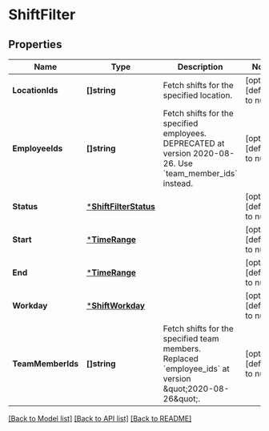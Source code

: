 # ShiftFilter

## Properties

 Name              | Type                                           | Description                                                                                                          | Notes                        
-------------------|------------------------------------------------|----------------------------------------------------------------------------------------------------------------------|------------------------------
 **LocationIds**   | **[]string**                                   | Fetch shifts for the specified location.                                                                             | [optional] [default to null] 
 **EmployeeIds**   | **[]string**                                   | Fetch shifts for the specified employees. DEPRECATED at version 2020-08-26. Use &#x60;team_member_ids&#x60; instead. | [optional] [default to null] 
 **Status**        | [***ShiftFilterStatus**](ShiftFilterStatus.md) |                                                                                                                      | [optional] [default to null] 
 **Start**         | [***TimeRange**](TimeRange.md)                 |                                                                                                                      | [optional] [default to null] 
 **End**           | [***TimeRange**](TimeRange.md)                 |                                                                                                                      | [optional] [default to null] 
 **Workday**       | [***ShiftWorkday**](ShiftWorkday.md)           |                                                                                                                      | [optional] [default to null] 
 **TeamMemberIds** | **[]string**                                   | Fetch shifts for the specified team members. Replaced &#x60;employee_ids&#x60; at version \&quot;2020-08-26\&quot;.  | [optional] [default to null] 

[[Back to Model list]](../README.md#documentation-for-models) [[Back to API list]](../README.md#documentation-for-api-endpoints) [[Back to README]](../README.md)

